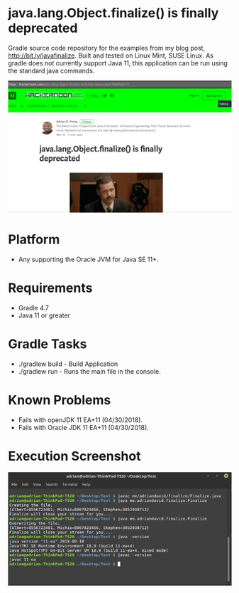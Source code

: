 # java.lang.Object.finalize() is finally deprecated
Gradle source code repository for the examples from my blog post, http://bit.ly/javafinalize.
Built and tested on Linux Mint, SUSE Linux. As gradle does not currently support Java 11, this application can be run 
using the standard java commands.

![alt text](https://raw.githubusercontent.com/afinlay5/finalize-/master/blog.png)

# Platform 
- Any supporting the Oracle JVM for Java SE 11+.

# Requirements
- Gradle 4.7 
- Java 11 or greater

# Gradle Tasks
- ./gradlew build - Build Application
- ./gradlew run - Runs the main file in the console.

# Known Problems
- Fails with openJDK 11 EA+11 (04/30/2018).
- Fails with Oracle JDK 11 EA+11 (04/30/2018).

# Execution Screenshot
<!-- ![alt text](https://raw.githubusercontent.com/afinlay5/finalize-/master/gradle_run.png) -->
![alt text](https://raw.githubusercontent.com/afinlay5/finalize-/master/run.png)
